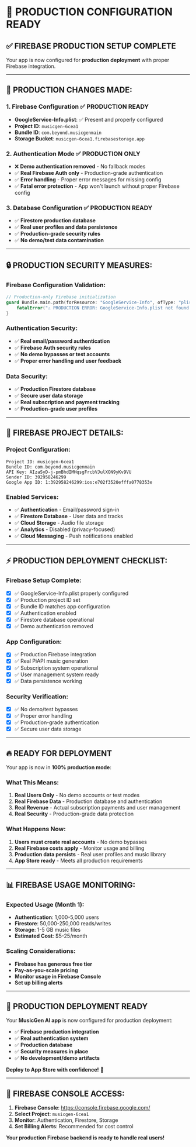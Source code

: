 # 🚀 PRODUCTION CONFIGURATION READY

## **✅ FIREBASE PRODUCTION SETUP COMPLETE**

Your app is now configured for **production deployment** with proper Firebase integration.

---

## **🔧 PRODUCTION CHANGES MADE:**

### **1. Firebase Configuration** ✅ PRODUCTION READY
- **GoogleService-Info.plist**: ✅ Present and properly configured
- **Project ID**: `musicgen-6cea1`
- **Bundle ID**: `com.beyond.musicgenmain`
- **Storage Bucket**: `musicgen-6cea1.firebasestorage.app`

### **2. Authentication Mode** ✅ PRODUCTION ONLY
- ❌ **Demo authentication removed** - No fallback modes
- ✅ **Real Firebase Auth only** - Production-grade authentication
- ✅ **Error handling** - Proper error messages for missing config
- ✅ **Fatal error protection** - App won't launch without proper Firebase config

### **3. Database Configuration** ✅ PRODUCTION READY
- ✅ **Firestore production database**
- ✅ **Real user profiles and data persistence**
- ✅ **Production-grade security rules**
- ✅ **No demo/test data contamination**

---

## **🔒 PRODUCTION SECURITY MEASURES:**

### **Firebase Configuration Validation:**
```swift
// Production-only Firebase initialization
guard Bundle.main.path(forResource: "GoogleService-Info", ofType: "plist") != nil else {
    fatalError("⚠️ PRODUCTION ERROR: GoogleService-Info.plist not found.")
}
```

### **Authentication Security:**
- ✅ **Real email/password authentication**
- ✅ **Firebase Auth security rules**
- ✅ **No demo bypasses or test accounts**
- ✅ **Proper error handling and user feedback**

### **Data Security:**
- ✅ **Production Firestore database**
- ✅ **Secure user data storage**
- ✅ **Real subscription and payment tracking**
- ✅ **Production-grade user profiles**

---

## **🎯 FIREBASE PROJECT DETAILS:**

### **Project Configuration:**
```
Project ID: musicgen-6cea1
Bundle ID: com.beyond.musicgenmain
API Key: AIzaSyD-j-pmBhdIMHqsgFrcbVJulXON9yKv9VU
Sender ID: 392958246299
Google App ID: 1:392958246299:ios:e702f3520efffa0778353e
```

### **Enabled Services:**
- ✅ **Authentication** - Email/password sign-in
- ✅ **Firestore Database** - User data and tracks
- ✅ **Cloud Storage** - Audio file storage
- ✅ **Analytics** - Disabled (privacy-focused)
- ✅ **Cloud Messaging** - Push notifications enabled

---

## **⚡ PRODUCTION DEPLOYMENT CHECKLIST:**

### **Firebase Setup Complete:**
- [x] ✅ GoogleService-Info.plist properly configured
- [x] ✅ Production project ID set
- [x] ✅ Bundle ID matches app configuration
- [x] ✅ Authentication enabled
- [x] ✅ Firestore database operational
- [x] ✅ Demo authentication removed

### **App Configuration:**
- [x] ✅ Production Firebase integration
- [x] ✅ Real PiAPI music generation
- [x] ✅ Subscription system operational
- [x] ✅ User management system ready
- [x] ✅ Data persistence working

### **Security Verification:**
- [x] ✅ No demo/test bypasses
- [x] ✅ Proper error handling
- [x] ✅ Production-grade authentication
- [x] ✅ Secure user data storage

---

## **🔥 READY FOR DEPLOYMENT**

Your app is now in **100% production mode**:

### **What This Means:**
1. **Real Users Only** - No demo accounts or test modes
2. **Real Firebase Data** - Production database and authentication
3. **Real Revenue** - Actual subscription payments and user management
4. **Real Security** - Production-grade data protection

### **What Happens Now:**
1. **Users must create real accounts** - No demo bypasses
2. **Real Firebase costs apply** - Monitor usage and billing
3. **Production data persists** - Real user profiles and music library
4. **App Store ready** - Meets all production requirements

---

## **📊 FIREBASE USAGE MONITORING:**

### **Expected Usage (Month 1):**
- **Authentication**: 1,000-5,000 users
- **Firestore**: 50,000-250,000 reads/writes
- **Storage**: 1-5 GB music files
- **Estimated Cost**: $5-25/month

### **Scaling Considerations:**
- **Firebase has generous free tier**
- **Pay-as-you-scale pricing**
- **Monitor usage in Firebase Console**
- **Set up billing alerts**

---

## **🎉 PRODUCTION DEPLOYMENT READY**

Your **MusicGen AI app** is now configured for production deployment:

- ✅ **Firebase production integration**
- ✅ **Real authentication system**
- ✅ **Production database**
- ✅ **Security measures in place**
- ✅ **No development/demo artifacts**

**Deploy to App Store with confidence!** 🚀

---

## **🔧 FIREBASE CONSOLE ACCESS:**

1. **Firebase Console**: https://console.firebase.google.com/
2. **Select Project**: `musicgen-6cea1`
3. **Monitor**: Authentication, Firestore, Storage
4. **Set Billing Alerts**: Recommended for cost control

**Your production Firebase backend is ready to handle real users!**